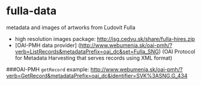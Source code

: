 fulla-data
==========

metadata and images of artworks from Ľudovít Fulla

* high resolution images package:
http://isg.cedvu.sk/share/fulla-hires.zip
* [OAI-PMH data provider] (http://www.webumenia.sk/oai-pmh/?verb=ListRecords&metadataPrefix=oai_dc&set=Fulla_SNG) (OAI Protocol for Metadata Harvesting that serves records using XML format)

###OAI-PMH
`getRecord` example: 
http://www.webumenia.sk/oai-pmh/?verb=GetRecord&metadataPrefix=oai_dc&identifier=SVK%3ASNG.G_434


